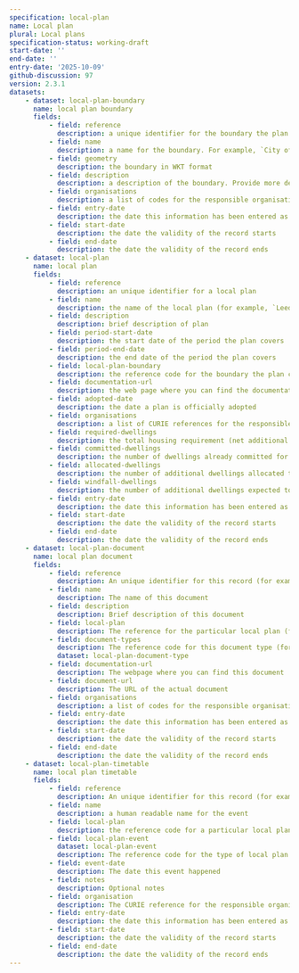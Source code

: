```yaml
---
specification: local-plan
name: Local plan
plural: Local plans
specification-status: working-draft
start-date: ''
end-date: ''
entry-date: '2025-10-09'
github-discussion: 97
version: 2.3.1
datasets:
    - dataset: local-plan-boundary
      name: local plan boundary
      fields:
          - field: reference
            description: a unique identifier for the boundary the plan covers. If it covers the exact planning authority boundary then use the local planning authority boundary reference
          - field: name
            description: a name for the boundary. For example, `City of York boundary`
          - field: geometry
            description: the boundary in WKT format 
          - field: description
            description: a description of the boundary. Provide more detail if boundary is different from planning authority boundary
          - field: organisations
            description: a list of codes for the responsible organisations, separated by ;
          - field: entry-date
            description: the date this information has been entered as a record
          - field: start-date
            description: the date the validity of the record starts
          - field: end-date
            description: the date the validity of the record ends
    - dataset: local-plan
      name: local plan
      fields:
          - field: reference
            description: an unique identifier for a local plan
          - field: name
            description: the name of the local plan (for example, `Leeds Local Plan`)
          - field: description
            description: brief description of plan
          - field: period-start-date
            description: the start date of the period the plan covers
          - field: period-end-date
            description: the end date of the period the plan covers
          - field: local-plan-boundary
            description: the reference code for the boundary the plan covers
          - field: documentation-url
            description: the web page where you can find the documentation for the plan
          - field: adopted-date
            description: the date a plan is officially adopted
          - field: organisations
            description: a list of CURIE references for the responsible organisations, separated by ;
          - field: required-dwellings
            description: the total housing requirement (net additional dwellings) for the local plan period
          - field: committed-dwellings
            description: the number of dwellings already committed for development within the local plan area
          - field: allocated-dwellings
            description: the number of additional dwellings allocated to sites in the local plan
          - field: windfall-dwellings
            description: the number of additional dwellings expected to be delivered from windfall developments during the local plan period
          - field: entry-date
            description: the date this information has been entered as a record
          - field: start-date
            description: the date the validity of the record starts
          - field: end-date
            description: the date the validity of the record ends
    - dataset: local-plan-document
      name: local plan document
      fields:
          - field: reference
            description: An unique identifier for this record (for example, `document-123`)
          - field: name
            description: The name of this document
          - field: description
            description: Brief description of this document
          - field: local-plan
            description: The reference for the particular local plan (for example, `dorcester-local-plan-23`)
          - field: document-types
            description: The reference code for this document type (for example "policy-map")
            dataset: local-plan-document-type
          - field: documentation-url
            description: The webpage where you can find this document 
          - field: document-url
            description: The URL of the actual document
          - field: organisations
            description: a list of codes for the responsible organisations, separated by ;
          - field: entry-date
            description: the date this information has been entered as a record
          - field: start-date
            description: the date the validity of the record starts
          - field: end-date
            description: the date the validity of the record ends
    - dataset: local-plan-timetable
      name: local plan timetable
      fields:
          - field: reference
            description: An unique identifier for this record (for example, xyz-wquiw-309)
          - field: name
            description: a human readable name for the event
          - field: local-plan
            description: the reference code for a particular local plan (for example, "dorcester-new-local-plan")
          - field: local-plan-event
            dataset: local-plan-event
            description: The reference code for the type of local plan event (for example "plan-adopted")
          - field: event-date
            description: The date this event happened 
          - field: notes
            description: Optional notes
          - field: organisation
            description: The CURIE reference for the responsible organisation (for example, "local-authority-eng:BST")
          - field: entry-date
            description: the date this information has been entered as a record
          - field: start-date
            description: the date the validity of the record starts
          - field: end-date
            description: the date the validity of the record ends
---
```

